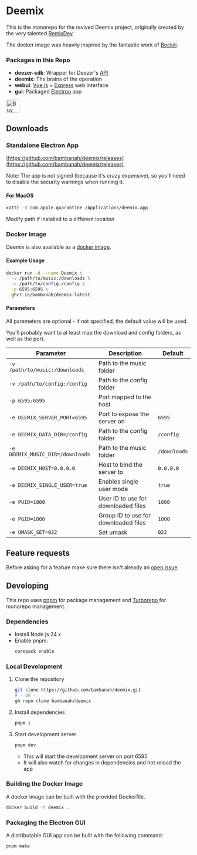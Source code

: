 # Deemix

This is the monorepo for the revived Deemix project, originally created by the very talented [RemixDev](https://gitlab.com/RemixDev).

The docker image was heavily inspired by the fantastic work of [Bockiii](https://gitlab.com/Bockiii/deemix-docker).

### Packages in this Repo

- **deezer-sdk**: Wrapper for Deezer's [API](https://developers.deezer.com/api)
- **deemix**: The brains of the operation
- **webui**: [Vue.js](https://vuejs.org/) + [Express](https://expressjs.com/) web interface
- **gui**: Packaged [Electron](https://www.electronjs.org/) app

<a href='https://ko-fi.com/L3L71IQN1F' target='_blank'><img height='36' style='border:0px;height:36px;' src='https://storage.ko-fi.com/cdn/kofi6.png?v=6' border='0' alt='Buy Me a Coffee at ko-fi.com' /></a>

## Downloads

### Standalone Electron App

[https://github.com/bambanah/deemix/releases](https://github.com/bambanah/deemix/releases)

Note: The app is not signed (because it's crazy expensive), so you'll need to disable the security warnings when running it.

#### For MacOS

```bash
xattr -d com.apple.quarantine /Applications/deemix.app
```

Modify path if installed to a different locaiton

### Docker Image

Deemix is also available as a [docker image](https://github.com/bambanah/deemix/pkgs/container/deemix).

#### Example Usage

```bash
docker run -d --name Deemix \
  -v /path/to/music:/downloads \
  -v /path/to/config:/config \
  -p 6595:6595 \
  ghcr.io/bambanah/deemix:latest
```

#### Parameters

All paremeters are optional - if not specified, the default value will be used.

You'll probably want to at least map the download and config folders, as well as the port.

| Parameter                        | Description                          | Default      |
| -------------------------------- | ------------------------------------ | ------------ |
| `-v /path/to/music:/downloads`   | Path to the music folder             |              |
| `-v /path/to/config:/config`     | Path to the config folder            |              |
| `-p 6595:6595`                   | Port mapped to the host              |              |
| `-e DEEMIX_SERVER_PORT=6595`     | Port to expose the server on         | `6595`       |
| `-e DEEMIX_DATA_DIR=/config`     | Path to the config folder            | `/config`    |
| `-e DEEMIX_MUSIC_DIR=/downloads` | Path to the music folder             | `/downloads` |
| `-e DEEMIX_HOST=0.0.0.0`         | Host to bind the server to           | `0.0.0.0`    |
| `-e DEEMIX_SINGLE_USER=true`     | Enables single user mode             | `true`       |
| `-e PUID=1000`                   | User ID to use for downloaded files  | `1000`       |
| `-e PGID=1000`                   | Group ID to use for downloaded files | `1000`       |
| `-e UMASK_SET=022`               | Set umask                            | `022`        |

## Feature requests

Before asking for a feature make sure there isn't already an [open issue](https://github.com/bambanah/deemix/issues).

## Developing

This repo uses [pnpm](https://pnpm.io/) for package management and [Turborepo](https://turbo.build/repo/docs) for monorepo management.

### Dependencies

- Install Node.js 24.x
- Enable pnpm:
  ```bash
  corepack enable
  ```

### Local Development

1. Clone the repository
   ```bash
   git clone https://github.com/bambanah/deemix.git
   # - OR -
   gh repo clone bambanah/deemix
   ```
2. Install dependencies
   ```bash
   pnpm i
   ```
3. Start development server
   ```bash
   pnpm dev
   ```

   - This will start the development server on port 6595
   - It will also watch for changes in dependencies and hot reload the app

### Building the Docker Image

A docker image can be built with the provided Dockerfile.

```bash
docker build -t deemix .
```

### Packaging the Electron GUI

A distributable GUI app can be built with the following command:

```bash
pnpm make
```

